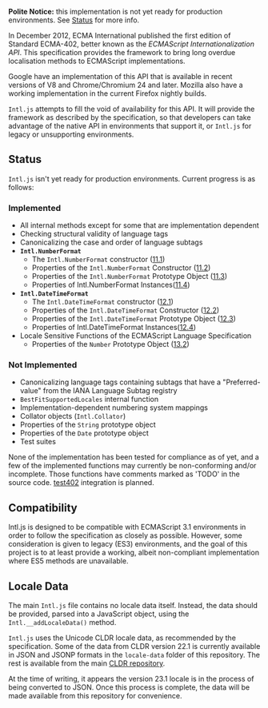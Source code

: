 __Polite Notice:__ this implementation is not yet ready for production environments.
See [Status](#status) for more info.

In December 2012, ECMA International published the first edition of Standard ECMA-402,
better known as the _ECMAScript Internationalization API_. This specification provides
the framework to bring long overdue localisation methods to ECMAScript implementations.

Google have an implementation of this API that is available in recent versions of V8
and Chrome/Chromium 24 and later. Mozilla also have a working implementation in the
current Firefox nightly builds.

`Intl.js` attempts to fill the void of availability for this API. It will provide the
framework as described by the specification, so that developers can take advantage of
the native API in environments that support it, or `Intl.js` for legacy or unsupporting
environments.

## <a id=status></a>Status
`Intl.js` isn't yet ready for production environments. Current progress is as follows:

### Implemented
 - All internal methods except for some that are implementation dependent
 - Checking structural validity of language tags  
 - Canonicalizing the case and order of language subtags
 - __`Intl.NumberFormat`__
   - The `Intl.NumberFormat` constructor ([11.1](http://www.ecma-international.org/ecma-402/1.0/#sec-11.1))
   - Properties of the `Intl.NumberFormat` Constructor ([11.2](http://www.ecma-international.org/ecma-402/1.0/#sec-11.2))
   - Properties of the `Intl.NumberFormat` Prototype Object ([11.3](http://www.ecma-international.org/ecma-402/1.0/#sec-11.3))
   - Properties of Intl.NumberFormat Instances([11.4](http://www.ecma-international.org/ecma-402/1.0/#sec-11.4))
 - __`Intl.DateTimeFormat`__ 
   - The `Intl.DateTimeFormat` constructor ([12.1](http://www.ecma-international.org/ecma-402/1.0/#sec-12.1))
   - Properties of the `Intl.DateTimeFormat` Constructor ([12.2](http://www.ecma-international.org/ecma-402/1.0/#sec-12.2))
   - Properties of the `Intl.DateTimeFormat` Prototype Object ([12.3](http://www.ecma-international.org/ecma-402/1.0/#sec-12.3))
   - Properties of Intl.DateTimeFormat Instances([12.4](http://www.ecma-international.org/ecma-402/1.0/#sec-12.4))
 - Locale Sensitive Functions of the ECMAScript Language Specification
   - Properties of the `Number` Prototype Object ([13.2](http://www.ecma-international.org/ecma-402/1.0/#sec-13.2))

### Not Implemented
 - Canonicalizing language tags containing subtags that have a "Preferred-value" from 
   the IANA Language Subtag registry
 - `BestFitSupportedLocales` internal function
 - Implementation-dependent numbering system mappings
 - Collator objects (`Intl.Collator`)
 - Properties of the `String` prototype object
 - Properties of the `Date` prototype object
 - Test suites

None of the implementation has been tested for compliance as of yet, and a few of the
implemented functions may currently be non-conforming and/or incomplete.  Those functions
have comments marked as 'TODO' in the source code.
[test402](http://test262.ecmascript.org/testcases_intl402.html) integration is planned.

## Compatibility
Intl.js is designed to be compatible with ECMAScript 3.1 environments in order to
follow the specification as closely as possible. However, some consideration is given
to legacy (ES3) environments, and the goal of this project is to at least provide a
working, albeit non-compliant implementation where ES5 methods are unavailable.

## Locale Data
The main `Intl.js` file contains no locale data itself.  Instead, the data should be
provided, parsed into a JavaScript object, using the `Intl.__addLocaleData()` method.

`Intl.js` uses the Unicode CLDR locale data, as recommended by the specification.
Some of the data from CLDR version 22.1 is currently available in JSON and JSONP
formats in the `locale-data` folder of this repository.  The rest is available from
the main [CLDR repository](http://www.unicode.org/repos/cldr-aux/json/22.1/).

At the time of writing, it appears the version 23.1 locale is in the process of being
converted to JSON. Once this process is complete, the data will be made available from
this repository for convenience.
